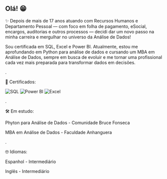 ## Olá! 😁

✨ Depois de mais de 17 anos atuando com Recursos Humanos e Departamento Pessoal — com foco em folha de pagamento, eSocial, encargos, auditorias e outros processos — decidi dar um novo passo na minha carreira e mergulhar no universo da Análise de Dados! 

Sou certificada em SQL, Excel e Power BI. Atualmente, estou me aprofundando em Python para análise de dados e cursando um MBA em Análise de Dados, sempre em busca de evoluir e me tornar uma profissional cada vez mais preparada para transformar dados em decisões.

.

📜 Certificados:
<p align="left">
  <img src="https://img.shields.io/badge/-SQL-4479A1?style=flat&logo=MySQL&logoColor=white" alt="SQL" />
  
  <img src="https://img.shields.io/badge/-Power%20BI-F2C811?style=flat&logo=Power-BI&logoColor=black" alt="Power BI" />
  
  <img src="https://img.shields.io/badge/-Excel-217346?style=flat&logo=Microsoft-Excel&logoColor=white" alt="Excel" />
</p>

.

🛠️ Em estudo:

Phyton para Análise de Dados - Comunidade Bruce Fonseca

MBA em Análise de Dados - Faculdade Anhanguera

.

🤓 Idiomas:

Espanhol - Intermediário

Inglês - Intermediário
